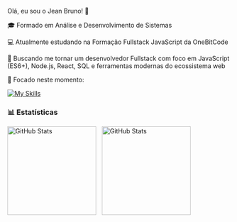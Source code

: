 Olá, eu sou o Jean Bruno! 👋

🎓 Formado em Análise e Desenvolvimento de Sistemas

💻 Atualmente estudando na Formação Fullstack JavaScript da OneBitCode

🚀 Buscando me tornar um desenvolvedor Fullstack com foco em JavaScript (ES6+), Node.js, React, SQL e ferramentas modernas do ecossistema web

🧠 Focado neste momento:

[![My Skills](https://skillicons.dev/icons?i=js,html,css)](https://skillicons.dev)


### 📊 Estatísticas

<p>
  <img 
    align="left" 
    alt="GitHub Stats" 
    height="200" 
    style="padding-right: 10px;" 
    src="https://github-readme-stats.vercel.app/api?username=Larissakich&show_icons=true&theme=tokyonight&include_all_commits=true&locale=pt-br" 
  />

<img 
      align="left" 
      alt="GitHub Stats" 
      height="200" 
      src="https://github-readme-stats.vercel.app/api/top-langs/?username=larissakich&theme=tokyonight&layout=compact&custom_title=Tecnologias&langs_count=9" 
  />

</p>
